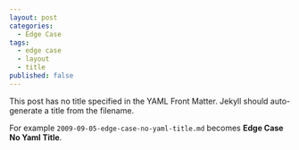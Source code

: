 ```yaml
---
layout: post
categories:
  - Edge Case
tags:
  - edge case
  - layout
  - title
published: false
---
```


This post has no title specified in the YAML Front Matter. Jekyll should auto-generate a title from the filename.

For example `2009-09-05-edge-case-no-yaml-title.md` becomes **Edge Case No Yaml Title**.